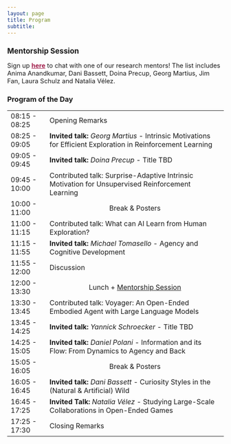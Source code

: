 ```yaml
---
layout: page
title: Program
subtitle: 
---
```


<div class='description' style='font-size: 11pt;'>

<h3 style='margin-bottom: 10pt;'>Mentorship Session</h3>

<p>Sign up <b><a href="https://t.co/9zw5X4j4xk" style="color:#a2204d" target="_blank">here</a></b> to chat with one of our research mentors!
    The list includes Anima Anandkumar, Dani Bassett, Doina Precup, Georg Martius, Jim Fan, Laura Schulz and Natalia Vélez. </p>
</div>

<h3 style='margin-bottom: 10pt;'>Program of the Day</h3>


<div class='program-table' style='font-size: 10pt; width:100%;'>


<table>

  <tr>
    <td>08:15 - 08:25</td>
    <td>Opening Remarks</td>
  </tr>

  <tr>
    <td>08:25 - 09:05</td>
    <td><b>Invited talk:</b> <i>Georg Martius</i> - Intrinsic Motivations for Efficient Exploration in Reinforcement Learning</td>
  </tr>

  <tr>
    <td>09:05 - 09:45</td>
    <td><b>Invited talk:</b> <i>Doina Precup</i> - Title TBD</td>
  </tr>

  <tr>
    <td>09:45 - 10:00</td>
    <td>Contributed talk: Surprise-Adaptive Intrinsic Motivation for Unsupervised Reinforcement Learning</td>
  </tr>

  <tr>
    <td>10:00 - 11:00</td>
    <td style="text-align: center">Break & Posters</td>
  </tr>

  <tr>
    <td>11:00 - 11:15</td>
    <td>Contributed talk: What can AI Learn from Human Exploration?</td>
  </tr>
  <tr>
    <td>11:15 - 11:55</td>
    <td><b>Invited talk:</b> <i>Michael Tomasello</i> - Agency and Cognitive Development</td>
  </tr>

  <tr>
    <td>11:55 - 12:00</td>
    <td>Discussion</td>
  </tr>

  <tr>
    <td>12:00 - 13:30</td>
    <td style="text-align: center">Lunch + <a href="https://t.co/9zw5X4j4xk">Mentorship Session</a></td>
  </tr>

 <tr>
    <td>13:30 - 13:45</td>
    <td>Contributed talk: Voyager: An Open-Ended Embodied Agent with Large Language Models </td>
  </tr>


  <tr>
    <td>13:45 - 14:25</td>
    <td><b>Invited talk:</b> <i>Yannick Schroecker</i> - Title TBD</td>
  </tr>

  <tr>
    <td>14:25 - 15:05</td>
    <td><b>Invited talk:</b> <i>Daniel Polani</i> -  Information and its Flow: From Dynamics to Agency and Back</td>
  </tr>


   <tr>
    <td>15:05 - 16:05</td>
    <td style="text-align: center">Break & Posters</td>
  </tr>

  <tr>
    <td>16:05 - 16:45</td>
    <td><b>Invited talk:</b> <i>Dani Bassett</i> - Curiosity Styles in the (Natural & Artificial) Wild</td>
  </tr>

  <tr>
    <td>16:45 - 17:25</td>
    <td><b>Invited Talk:</b> <i>Natalia Vélez</i> - Studying Large-Scale Collaborations in Open-Ended Games</td>
  </tr>

  <tr>
    <td>17:25 - 17:30</td>
    <td>Closing Remarks</td>
  </tr>
</table>


</div>



